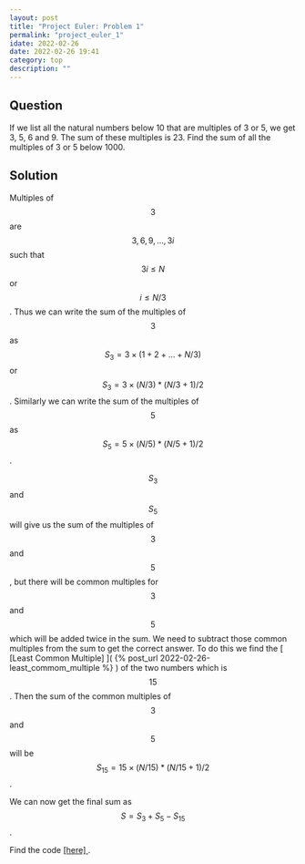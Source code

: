 ```yaml
---
layout: post
title: "Project Euler: Problem 1"
permalink: "project_euler_1"
idate: 2022-02-26
date: 2022-02-26 19:41
category: top
description: ""
---
```


## Question

If we list all the natural numbers below 10 that are multiples of 3 or 5, we get
3, 5, 6 and 9. The sum of these multiples is 23. Find the sum of all the
multiples of 3 or 5 below 1000.

## Solution

Multiples of $$3$$ are $$3,6,9,\dots,3i$$ such that $$3i \leq N$$ or $$i \leq
N/3$$. Thus we can write the sum of the multiples of $$3$$ as $$S_{3} = 3\times
(1+2+\dots +N/3)$$ or $$S_{3} = 3 \times (N/3)*(N/3+1)/2$$. Similarly we can
write the sum of the multiples of $$5$$ as $$S_{5} = 5 \times (N/5)*(N/5+1)/2$$.

$$S_3$$ and $$S_5$$ will give us the sum of the multiples of $$3$$ and $$5$$,
but there will be common multiples for $$3$$ and $$5$$ which will be added twice
in the sum. We need to subtract those common multiples from the sum to get the
correct answer. To do this we find the [ [Least Common Multiple] ]( {% post_url
2022-02-26-least_commom_multiple %} ) of the two numbers which is $$15$$. Then
the sum of the common multiples of $$3$$ and $$5$$ will be $$S_{15} = 15 \times
(N/15)*(N/15+1)/2$$.

We can now get the final sum as $$S = S_3 + S_5 - S_{15}$$.

Find the code [ [here] ](
https://github.com/kaustabpal/project_euler/blob/master/problem_1/problem_1.cpp
).
